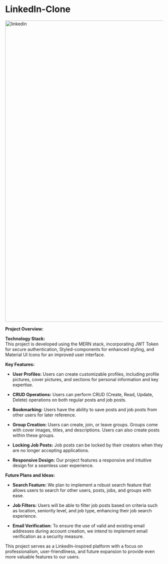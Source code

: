 # LinkedIn-Clone
<img width="960" alt="linkedin" src="https://github.com/tanie05/LinkedIn-Clone/assets/91317220/04f01caa-64b3-4d05-b9aa-673695da3e55">

**Project Overview:**

**Technology Stack:**  
This project is developed using the MERN stack, incorporating JWT Token for secure authentication, Styled-components for enhanced styling, and Material UI Icons for an improved user interface.

**Key Features:**  
- **User Profiles:** Users can create customizable profiles, including profile pictures, cover pictures, and sections for personal information and key expertise.

- **CRUD Operations:** Users can perform CRUD (Create, Read, Update, Delete) operations on both regular posts and job posts.

- **Bookmarking:** Users have the ability to save posts and job posts from other users for later reference.

- **Group Creation:** Users can create, join, or leave groups. Groups come with cover images, titles, and descriptions. Users can also create posts within these groups.

- **Locking Job Posts:** Job posts can be locked by their creators when they are no longer accepting applications.

- **Responsive Design:** Our project features a responsive and intuitive design for a seamless user experience.

**Future Plans and Ideas:**
- **Search Feature:** We plan to implement a robust search feature that allows users to search for other users, posts, jobs, and groups with ease.

- **Job Filters:** Users will be able to filter job posts based on criteria such as location, seniority level, and job type, enhancing their job search experience.

- **Email Verification:** To ensure the use of valid and existing email addresses during account creation, we intend to implement email verification as a security measure.

This project serves as a LinkedIn-inspired platform with a focus on professionalism, user-friendliness, and future expansion to provide even more valuable features to our users.

